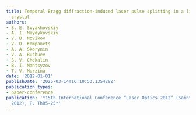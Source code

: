 ```yaml
---
title: Temporal Bragg diffraction-induced laser pulse splitting in a linear photonic
  crystal
authors:
- S. E. Svyakhovskiy
- A. I. Maydykovskiy
- V. B. Novikov
- V. O. Kompanets
- A. A. Skorynin
- V. A. Bushuev
- S. V. Chekalin
- B. I. Mantsyzov
- T. V. Murzina
date: '2012-01-01'
publishDate: '2025-03-14T16:10:53.135428Z'
publication_types:
- paper-conference
publication: '*15th International Conference “Laser Optics 2012” (Saint-Petersburg,
  2012), P. ThR5-25*'
---
```

